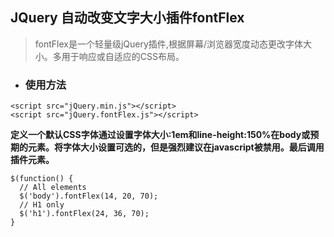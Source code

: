 ## JQuery 自动改变文字大小插件fontFlex

> fontFlex是一个轻量级jQuery插件,根据屏幕/浏览器宽度动态更改字体大小。多用于响应或自适应的CSS布局。

- ### 使用方法

```
<script src="jQuery.min.js"></script>  
<script src="jQuery.fontFlex.js"></script>
```

**定义一个默认CSS字体通过设置字体大小:1em和line-height:150%在body或预期的元素。将字体大小设置可选的，但是强烈建议在javascript被禁用。最后调用插件元素。**

```
$(function() {
  // All elements
  $('body').fontFlex(14, 20, 70);
  // H1 only
  $('h1').fontFlex(24, 36, 70); 
}
```

